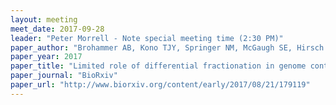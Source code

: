 ```yaml
---
layout: meeting
meet_date: 2017-09-28
leader: "Peter Morrell - Note special meeting time (2:30 PM)"
paper_author: "Brohammer AB, Kono TJY, Springer NM, McGaugh SE, Hirsch CN"
paper_year: 2017
paper_title: "Limited role of differential fractionation in genome content variation and function in maize (<i>Zea mays L.</i>) inbred lines"
paper_journal: "BioRxiv"
paper_url: "http://www.biorxiv.org/content/early/2017/08/21/179119"
---
```

